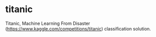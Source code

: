 # titanic
Titanic, Machine Learning From Disaster (https://www.kaggle.com/competitions/titanic) classification solution.
